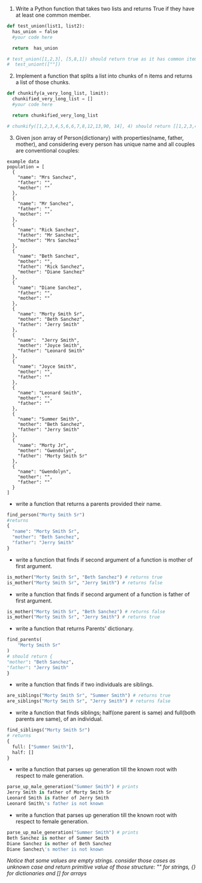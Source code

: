 1. Write a Python function that takes two lists and returns True if they have at least one common member.
  ```python
  def test_union(list1, list2):
    has_union = false
    #your code here

    return  has_union

  # test_union([1,2,3], [5,8,1]) should return true as it has common item 1
  #  test_uniont([""])
  ```


2. Implement a function that splits a list into chunks of n items and returns a list of those chunks.
  ```python
  def chunkify(a_very_long_list, limit):
    chunkified_very_long_list = []
    #your code here

    return chunkified_very_long_list

  # chunkify([1,2,3,4,5,6,6,7,8,12,13,90, 14], 4) should return [[1,2,3,4],[5,6,6,7],[8,12,13,90],[14]]
  ```

3. Given json array of Person{dictionary} with properties(name, father, mother), and considering every person has unique name and all couples are conventional couples:
```
example data
population = [
  {
    "name": "Mrs Sanchez",
    "father": "",
    "mother": ""
  },
  {
    "name": "Mr Sanchez",
    "father": "",
    "mother": ""
  },
  {
    "name": "Rick Sanchez",
    "father": "Mr Sanchez",
    "mother": "Mrs Sanchez"
  },
  {
    "name": "Beth Sanchez",
    "mother": "",
    "father": "Rick Sanchez",
    "mother": "Diane Sanchez"
  },
  {
    "name": "Diane Sanchez",
    "father": "",
    "mother": ""
  },
  {
    "name": "Morty Smith Sr",
    "mother": "Beth Sanchez",
    "father": "Jerry Smith"
  },
  {
    "name":  "Jerry Smith",
    "mother": "Joyce Smith",
    "father": "Leonard Smith"
  },
  {
    "name": "Joyce Smith",
    "mother": "",
    "father": ""
  },
  {
    "name": "Leonard Smith",
    "mother": "",
    "father": ""
  },
  {
    "name": "Summer Smith",
    "mother": "Beth Sanchez",
    "father": "Jerry Smith"
  },
  {
    "name": "Morty Jr",
    "mother": "Gwendolyn",
    "father": "Morty Smith Sr"
  },
  {
    "name": "Gwendolyn",
    "mother": "",
    "father": ""
  }
]
```

  - write a function that returns a parents provided their name.
  ```python
  find_person("Morty Smith Sr")
  #returns
  {
    "name": "Morty Smith Sr",
    "mother": "Beth Sanchez",
    "father": "Jerry Smith"
  }
  ```

  - write a function that finds if second argument of a function is mother of first argument.
  ```python
  is_mother("Morty Smith Sr", "Beth Sanchez") # returns true
  is_mother("Morty Smith Sr", "Jerry Smith") # returns false
  ```

  - write a function that finds if second argument of a function is father of first argument.
  ```python
  is_mother("Morty Smith Sr", "Beth Sanchez") # returns false
  is_mother("Morty Smith Sr", "Jerry Smith") # returns true
  ```

  - write a function that returns Parents' dictionary.
  ```python
  find_parents(
      "Morty Smith Sr"
  )
  # should return {
  "mother": "Beth Sanchez",
  "father": "Jerry Smith"
  }
  ```

  - write a function that finds if two individuals are siblings.
  ```python
  are_siblings("Morty Smith Sr", "Summer Smith") # returns true
  are_siblings("Morty Smith Sr", "Jerry Smith") # returns false
  ```

  - write a function that finds siblings; half(one parent is same) and full(both parents are same), of an individual.
  ```python
  find_siblings("Morty Smith Sr")
  # returns
  {
    full: ["Summer Smith"],
    half: []
  }
  ```

  - write a function that parses up generation till the known root with respect to male generation.
  ```python
  parse_up_male_generation("Summer Smith") # prints
  Jerry Smith is father of Morty Smith Sr
  Leonard Smith is Father of Jerry Smith
  Leonard Smith\'s father is not known
  ```

  - write a function that parses up generation till the known root with respect to female generation.
  ```python
  parse_up_male_generation("Summer Smith") # prints
  Beth Sanchez is mother of Summer Smith
  Diane Sanchez is mother of Beth Sanchez
  Diane Sanchez\'s mother is not known
  ```

  _Notice that some values are empty strings. consider those cases as unknown case and return primitive value of those structure: "" for strings, {} for dictionaries and [] for arrays_
